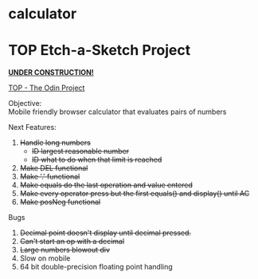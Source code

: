 # calculator

<h1>TOP Etch-a-Sketch Project</h1>

**[UNDER CONSTRUCTION!](https://el-pea.github.io/calculator/)**

[TOP - The Odin Project](https://www.theodinproject.com/faq)

Objective:</br>
Mobile friendly browser calculator that evaluates pairs of numbers

Next Features:</br>
1. ~~Handle long numbers~~
    * ~~ID largest reasonable number~~
    * ~~ID what to do when that limit is reached~~
2. ~~Make DEL functional~~
3. ~~Make '.' functional~~
4. ~~Make equals do the last operation and value entered~~
5. ~~Make every operator press but the first equals() and display() until AC~~
6. ~~Make posNeg functional~~ 

Bugs</br>
1. ~~Decimal point doesn't display until decimal pressed.~~
2. ~~Can't start an op with a decimal~~
3. ~~Large numbers blowout div~~
4. Slow on mobile
5. 64 bit double-precision floating point handling


